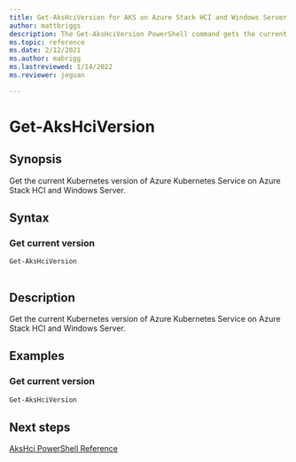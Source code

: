 ```yaml
---
title: Get-AksHciVersion for AKS on Azure Stack HCI and Windows Server
author: mattbriggs
description: The Get-AksHciVersion PowerShell command gets the current Kubernetes version of Azure Kubernetes Service on Azure Stack HCI and Windows Server.
ms.topic: reference
ms.date: 2/12/2021
ms.author: mabrigg 
ms.lastreviewed: 1/14/2022
ms.reviewer: jeguan

---
```


# Get-AksHciVersion

## Synopsis
Get the current Kubernetes version of Azure Kubernetes Service on Azure Stack HCI and Windows Server.

## Syntax

### Get current version
```powershell
Get-AksHciVersion  
                          
```

## Description
Get the current Kubernetes version of Azure Kubernetes Service on Azure Stack HCI and Windows Server.

## Examples

### Get current version
```powershell
Get-AksHciVersion
```
## Next steps

[AksHci PowerShell Reference](index.md)